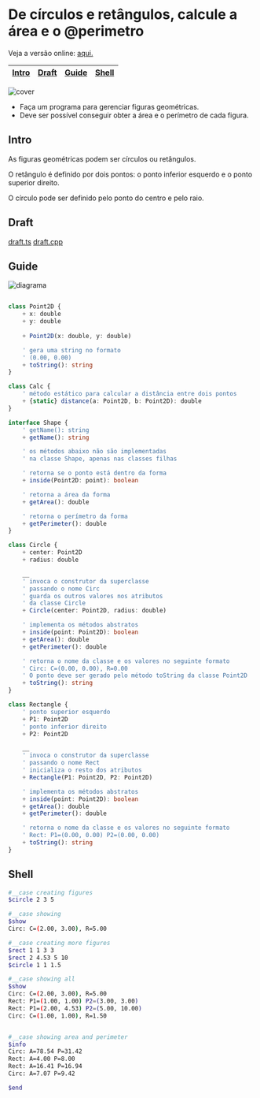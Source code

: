 # De círculos e retângulos, calcule a área e o @perimetro

Veja a versão online: [aqui.](https://github.com/qxcodepoo/arcade/blob/master/base/perimetro/Readme.md)

<!-- toch -->
[Intro](#intro) | [Draft](#draft) | [Guide](#guide) | [Shell](#shell)
-- | -- | -- | --
<!-- toch -->

![cover](https://raw.githubusercontent.com/qxcodepoo/arcade/master/base/perimetro/cover.jpg)

- Faça um programa para gerenciar figuras geométricas.
- Deve ser possível conseguir obter a área e o perímetro de cada figura.

## Intro

As figuras geométricas podem ser círculos ou retângulos.

O retângulo é definido por dois pontos: o ponto inferior esquerdo e o ponto superior direito.

O círculo pode ser definido pelo ponto do centro e pelo raio.

## Draft

[draft.ts](https://github.com/qxcodepoo/arcade/blob/master/base/perimetro/.cache/draft.ts)
[draft.cpp](https://github.com/qxcodepoo/arcade/blob/master/base/perimetro/.cache/draft.cpp)

## Guide

![diagrama](https://raw.githubusercontent.com/qxcodepoo/arcade/master/base/perimetro/diagrama.png)

<!-- load diagrama.puml fenced=ts:filter -->

```ts

class Point2D {
    + x: double
    + y: double
    
    + Point2D(x: double, y: double)

    ' gera uma string no formato
    ' (0.00, 0.00)
    + toString(): string
}

class Calc {
    ' método estático para calcular a distância entre dois pontos
    + {static} distance(a: Point2D, b: Point2D): double
}

interface Shape {
    ' getName(): string
    + getName(): string

    ' os métodos abaixo não são implementadas
    ' na classe Shape, apenas nas classes filhas

    ' retorna se o ponto está dentro da forma
    + inside(Point2D: point): boolean

    ' retorna a área da forma
    + getArea(): double

    ' retorna o perímetro da forma
    + getPerimeter(): double
}

class Circle {
    + center: Point2D
    + radius: double

    __
    ' invoca o construtor da superclasse
    ' passando o nome Circ
    ' guarda os outros valores nos atributos
    ' da classe Circle
    + Circle(center: Point2D, radius: double)

    ' implementa os métodos abstratos
    + inside(point: Point2D): boolean
    + getArea(): double
    + getPerimeter(): double

    ' retorna o nome da classe e os valores no seguinte formato
    ' Circ: C=(0.00, 0.00), R=0.00
    ' O ponto deve ser gerado pelo método toString da classe Point2D
    + toString(): string
}

class Rectangle {
    ' ponto superior esquerdo
    + P1: Point2D
    ' ponto inferior direito
    + P2: Point2D

    __
    ' invoca o construtor da superclasse
    ' passando o nome Rect
    ' inicializa o resto dos atributos
    + Rectangle(P1: Point2D, P2: Point2D)

    ' implementa os métodos abstratos
    + inside(point: Point2D): boolean
    + getArea(): double
    + getPerimeter(): double

    ' retorna o nome da classe e os valores no seguinte formato
    ' Rect: P1=(0.00, 0.00) P2=(0.00, 0.00)
    + toString(): string
}

```

<!-- load -->

## Shell

```sh
#__case creating figures
$circle 2 3 5

#__case showing
$show
Circ: C=(2.00, 3.00), R=5.00

#__case creating more figures
$rect 1 1 3 3
$rect 2 4.53 5 10
$circle 1 1 1.5

#__case showing all
$show
Circ: C=(2.00, 3.00), R=5.00
Rect: P1=(1.00, 1.00) P2=(3.00, 3.00)
Rect: P1=(2.00, 4.53) P2=(5.00, 10.00)
Circ: C=(1.00, 1.00), R=1.50


#__case showing area and perimeter
$info
Circ: A=78.54 P=31.42
Rect: A=4.00 P=8.00
Rect: A=16.41 P=16.94
Circ: A=7.07 P=9.42

$end
```
